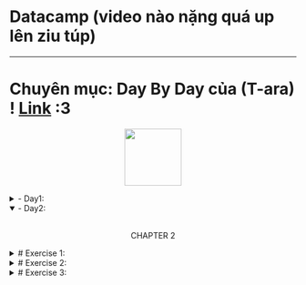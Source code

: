 # Datacamp (video nào nặng quá up lên ziu túp)
---
# Chuyên mục: Day By Day của (T-ara) ! [Link](https://youtu.be/-4MlN-imvck?si=fOEZqhy8dE_b1InV) :3
 <p align="center"><img src="https://github.com/user-attachments/assets/b02cb997-a99c-439f-bd95-6eead1b92bed" width="100"/></p>
<details lose="" align="left">
  <summary>  
  - Day1:
  </summary>
  <br>
1. biểu đồ ko có data: -⁠ ฅ^•ﻌ•^ฅ
<p align="center">
  <img src="https://github.com/user-attachments/assets/78741f2f-4cc3-47c1-b816-a63e964de7c2" width="600"/>
</p>

2. biểu đồ có data: -⁠ ＜(´⌯  ̫⌯`)＞ฅ

<p align="center">
  <img src="https://github.com/user-attachments/assets/d6803777-9c01-41f9-98f8-cba1857fa1be" width="600"/>
</p>
thành wả -⁠ ＜(´⌯  ̫⌯`)＞:
<p align="center">
  <img src="https://github.com/user-attachments/assets/c70e5abf-da77-4189-88c1-15f73a83bea7" width="600"/>
</p>
3. làm màu đủ thứ !  (-⁠﹏⁠-)
<p align="center">
  <img src="https://github.com/user-attachments/assets/097a0094-6294-4b4c-9eeb-bb72cc16a30c" width="600"/>
</p>
</details>

<details open="" align="left">
  <summary>  
  - Day2:
  </summary>
  <br>
<p align="center"> CHAPTER 2 </p>
  
<details lose="" align="left">
  <summary>  
   # Exercise 1:
  </summary>
<h1> Read data with a time index </h1>  
pandas DataFrame objects can have an index denoting time, this recognized by Matplotlib for axis labeling.

This exercise involves reading data `from climate_change.csv`, containing CO2 levels and temperatures recorded on the 6th of each month from 1958 to 2016, using pandas' `read_csv` function. The `parse_dates` and `index_col` arguments help set a `DateTimeIndex`.

Don't forget to check out the [Matplotlib](https://res.cloudinary.com/dyd911kmh/image/upload/v1676360378/Marketing/Blog/Matplotlib_Cheat_Sheet.pdf) Cheat Sheet for a quick overview of essential concepts and methods.
<h1> Instructions </h1> 

Import the pandas library as `pd` .

. Read in the data from a CSV file called `'climate_change.csv'` using `pd.read_csv`.

. Use the `parse_dates` key-word argument to parse the `"date"` column as dates.

. Use the `index_col` key-word argument to set the `"date"` column as the index.

code:
```python
# Import pandas as pd
import pandas as pd

# Read the data from file using read_csv
climate_change = pd.read_csv('climate_change.csv', parse_dates=["date"], index_col="date")
```
</details>

<details lose="" align="left">
  <summary>  
   # Exercise 2:
  </summary>
<h1> Plot time-series data </h1>  
  
To plot time-series data, we use the `Axes` object `plot` command. The first argument to this method are the values for the x-axis and the second argument are the values for the y-axis.

This exercise provides data stored in a DataFrame called `climate_change`. This variable has a time-index with the dates of measurements and two data columns: `"co2"` and `"relative_temp"`.

In this case, the index of the DataFrame would be used as the x-axis values and we will plot the values stored in the `"relative_temp"` column as the y-axis values. We will also properly label the x-axis and y-axis.
<h1> Instructions </h1> 

Import the pandas library as `pd` .
  
  . Add the data from `climate_change` to the plot: use the DataFrame `index` for the x value and the `"relative_temp"` column for the y values.
  
  . Set the x-axis label to `'Time'`.
  
  . Set the y-axis label to `'Relative temperature (Celsius)'`.
  
  . Show the figure.
code:
```python
import matplotlib.pyplot as plt
fig, ax = plt.subplots()

# Add the time-series for "relative_temp" to the plot
ax.plot(climate_change.index, climate_change['relative_temp'])

# Set the x-axis label
ax.set_xlabel('Time')

# Set the y-axis label
ax.set_ylabel('Relative temperature (Celsius)')

# Show the figure
plt.show()
```
</details>

<details lose="" align="left">
  <summary>  
   # Exercise 3:
  </summary>
<h1> Using a time index to zoom in </h1>  
  
When a time-series is represented with a time index, we can use this index for the x-axis when plotting. We can also select a range of dates to zoom in on a particular period within the time-series using pandas' indexing facilities. In this exercise, you will select a portion of a time-series dataset and you will plot that period.

The data to use is stored in a DataFrame called `climate_change`, which has a time-index with dates of measurements and two data columns: `"co2"` and `"relative_temp"`.
<h1> Instructions </h1> 

Import the pandas library as `pd` .
  
. Use `plt.subplots` to create a Figure with one Axes called `fig` and `ax`, respectively.

. Create a variable called `seventies` that includes all the data between `"1970-01-01"` and `"1979-12-31"`.

. Add the data from `seventies` to the plot: use the DataFrame `index` for the x value and the `"co2"` column for the y values.

code:
```python
import matplotlib.pyplot as plt

# Use plt.subplots to create fig and ax
fig, ax = plt.subplots()

# Create variable seventies with data from "1970-01-01" to "1979-12-31"
seventies = climate_change["1970-01-01":"1979-12-31"]

# Add the time-series for "co2" data from seventies to the plot
ax.plot(seventies.index, seventies["co2"])

# Show the figure
plt.show()
```
</details>


</details>
